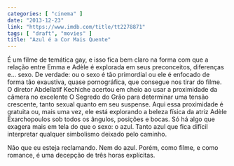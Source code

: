 ```yaml
---
categories: [ "cinema" ]
date: "2013-12-23"
link: "https://www.imdb.com/title/tt2278871"
tags: [ "draft", "movies" ]
title: "Azul é a Cor Mais Quente"
---
```

É um filme de temática gay, e isso fica bem claro na forma com que a relação entre Emma e Adèle é explorada em seus preconceitos, diferenças e... sexo. De verdade: ou o sexo é tão primordial ou ele é enfocado de forma tão exaustiva, quase pornográfica, que consegue nos tirar do filme. O diretor Abdellatif Kechiche acertou em cheio ao usar a proximidade da câmera no excelente O Segredo do Grão para determinar uma tensão crescente, tanto sexual quanto em seu suspense. Aqui essa proximidade é gratuita ou, mais uma vez, ele está explorando a beleza física da atriz Adèle Exarchopoulos sob todos os ângulos, posições e bocas. Só há algo que exagera mais em tela do que o sexo: o azul. Tanto azul que fica difícil interpretar qualquer simbolismo deixado pelo caminho.

Não que eu esteja reclamando. Nem do azul. Porém, como filme, e como romance, é uma decepção de três horas explícitas.
